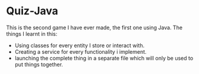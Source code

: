 # Quiz-Java
This is the second game I have ever made, the first one using Java. The things I learnt in this:
- Using classes for every entity I store or interact with.
- Creating a service for every functionality i implement.
- launching the complete thing in a separate file which will only be used to put things together.
